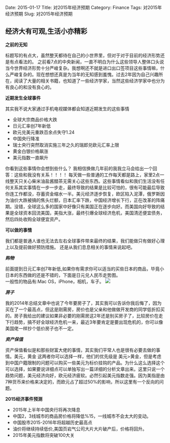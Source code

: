 ﻿Date: 2015-01-17
Title: 对2015年经济预期
Category: Finance
Tags: 对2015年经济预期
Slug: 对2015年经济预期



 **经济大有可观,生活小亦精彩**
 --------------------------

**之前的无知**

标题写的有点大，虽然整天都待在自己的小世界里，但对于对于目前的经济形势还是有点看法的。
之前看7点的中央新闻，一直不明白为什么这些领导人整体口头说当今世界经济形势十分严峻复杂。我想啊还不就是进口出口签项目这些事情嘛，什么严峻复杂的。现在想想还真是为当年的无知感到羞愧。过去2年因为自己兴趣所在，阅读了大量的相关书籍，也知道了一些经济学家，当然这些经济学家中也分为有良心的和没有良心的。


**近期发生全球事件**

其实我不说大家通过手机电视媒体都会知道近期发生的这些事情
- 全球大宗商品价格大跌
- 日元汇率创7年新低
- 欧元兑美元重跌百余点失守1.24
- 中国央行降准
- 瑞士央行突然取消实施三年之久的瑞郎兑欧元汇率上限
- 黄金白银价格飙涨
- 美元指数一直飙升

你看到这些事情你会想到些什么？ 我相信换做几年前的我我立马会给出一个回答：这些和我没有关系！！！！ 
每天做一些普通的工作每天都是路上，家里2点一线整天只关心柴米油盐酱醋茶无需关心这些东西。这些事情看似和我们生活没有任何关系其实事情在一步一步走，最终导致的结果是比较可怕的，很有可能最后导致你连工作都没，存蓄资金缩水一半。美元经济逐步恢复，欧区陷入泥潭，俄罗斯因为油价大跌被搞的焦头烂额，日本汇率下跌，中国经济增长下行，正在改革的阵痛期。没错，全球这么多的国家中好像只有美国正在逐步向好。而美国向好导致的结果是全球资本回流美国，美指大涨，最终引爆全球经济危机，美国清还便宜债务，然后四处收购全球便宜资产。


**可以做的事情**

我们都是普通人谁也无法去左右全球事件带来最终的结果，我们能做只有做好心理上以及提前做好预防措施。
还是从我们息息相关的事情来说起吧。

***购物***

前面提到日元汇率创7年新低,如果你有需求你可以适当的买些日本的商品，毕竟小日本的东西做的还是不错的，下面是日元兑人民币走势图。<br/>
一般性的物品有:Mac OS，iPhone，相机，车子。
![](http://i0.hexunimg.cn/2014-11-15/170431114.jpg)

***房子***

我的2014年总结文章中也说了今年要房子了，其实我可以告诉你我后悔了，因为买在了一个最高点，但这是刚需房，房价也是父亲和他做做开发商的同学低折扣买的。房子我给出的建议如果非必要的刚需房这2年还是别买房子了，比较房价在走下行趋势，搞不好全球经济危机一来，最近3年要肯定是要出现危机的，你可以像美国佬一样抄个低价房子也不一定。


***资产保值***

资产保值看似是和那些财富大佬的事情，其实我们平常人也是很有必要去做的事情。美元，黄金 这两者你可以选择一样，他们的优先级是 美元>黄金，但是考虑到中国户籍限制的问题可以购买一些美元为标价挂钩的产品。为什么这么选择这个可以选择，如果要说详细点可以单独写出一篇详细的分析文章出来。这里只说一个趋势问题，美元经济向好，欧元经济疲软。必然引起美元指数走强。因为美指是由7种货币来价格来决定的，而欧元占了超过50%的影响，所以这里有一个反向的问题。

**2015经济事件预测**

- 2015年上半年中国央行将再次降息
- 中国2，3线城市的商品房价格将降低%15，一线城市不会太大的变动。
- 中国股市2015-2016年将超越历史最高点
- 油价将继续持续低价,美国页岩气公司大片大片破产后，价格将回升。
- 2015年美元指数将突破100大关




